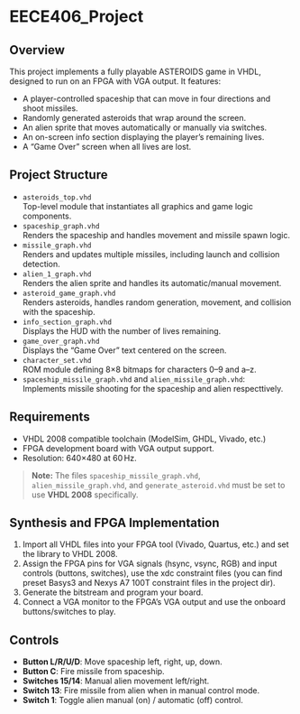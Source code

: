 # EECE406_Project

## Overview
This project implements a fully playable ASTEROIDS game in VHDL, designed to run on an FPGA with VGA output. It features:
- A player-controlled spaceship that can move in four directions and shoot missiles.
- Randomly generated asteroids that wrap around the screen.
- An alien sprite that moves automatically or manually via switches.
- An on-screen info section displaying the player’s remaining lives.
- A “Game Over” screen when all lives are lost.

## Project Structure
- `asteroids_top.vhd`  
  Top-level module that instantiates all graphics and game logic components.
- `spaceship_graph.vhd`  
  Renders the spaceship and handles movement and missile spawn logic.
- `missile_graph.vhd`  
  Renders and updates multiple missiles, including launch and collision detection.
- `alien_1_graph.vhd`  
  Renders the alien sprite and handles its automatic/manual movement.
- `asteroid_game_graph.vhd`  
  Renders asteroids, handles random generation, movement, and collision with the spaceship.
- `info_section_graph.vhd`  
  Displays the HUD with the number of lives remaining.
- `game_over_graph.vhd`  
  Displays the “Game Over” text centered on the screen.
- `character_set.vhd`  
  ROM module defining 8×8 bitmaps for characters 0–9 and a–z.
- `spaceship_missile_graph.vhd` and `alien_missile_graph.vhd`:  
  Implements missile shooting for the spaceship and alien respecttively.

## Requirements
- VHDL 2008 compatible toolchain (ModelSim, GHDL, Vivado, etc.)
- FPGA development board with VGA output support.
- Resolution: 640×480 at 60 Hz.

> **Note:** The files `spaceship_missile_graph.vhd`, `alien_missile_graph.vhd`, and `generate_asteroid.vhd` must be set to use **VHDL 2008** specifically.

## Synthesis and FPGA Implementation
1. Import all VHDL files into your FPGA tool (Vivado, Quartus, etc.) and set the library to VHDL 2008.
2. Assign the FPGA pins for VGA signals (hsync, vsync, RGB) and input controls (buttons, switches), use the xdc constraint files (you can find preset Basys3 and Nexys A7 100T constraint files in the project dir).
3. Generate the bitstream and program your board.
4. Connect a VGA monitor to the FPGA’s VGA output and use the onboard buttons/switches to play.

## Controls
- **Button L/R/U/D**: Move spaceship left, right, up, down.
- **Button C**: Fire missile from spaceship.
- **Switches 15/14**: Manual alien movement left/right.
- **Switch 13**: Fire missile from alien when in manual control mode.
- **Switch 1**: Toggle alien manual (on) / automatic (off) control.